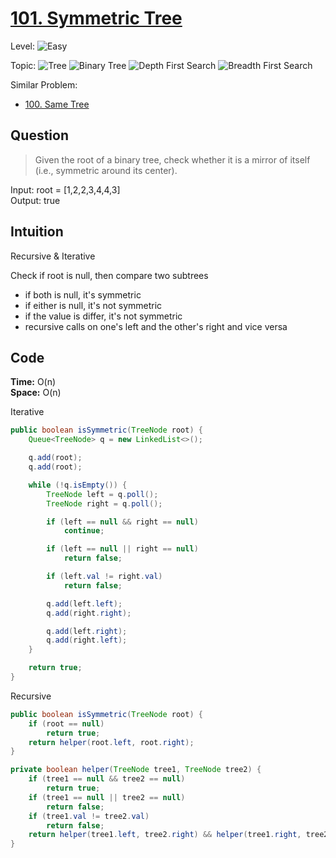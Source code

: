 # [101. Symmetric Tree](https://leetcode.com/problems/symmetric-tree/)

Level:
![Easy](https://img.shields.io/badge/-Easy-00b300)

Topic:
![Tree](https://img.shields.io/badge/-Tree-70db70)
![Binary Tree](https://img.shields.io/badge/-Binary_Tree-5cd65c)
![Depth First Search](https://img.shields.io/badge/-Depth_First_Search-47d147)
![Breadth First Search](https://img.shields.io/badge/-Breadth_First_Search-33cc33)

Similar Problem:

- [100. Same Tree](0100.md)

## Question

> Given the root of a binary tree, check whether it is a mirror of itself (i.e., symmetric around its center).

Input: root = [1,2,2,3,4,4,3]  
Output: true

## Intuition

Recursive & Iterative

Check if root is null, then compare two subtrees

- if both is null, it's symmetric
- if either is null, it's not symmetric
- if the value is differ, it's not symmetric
- recursive calls on one's left and the other's right and vice versa

## Code

**Time:** O(n)  
**Space:** O(n)

Iterative

```java
public boolean isSymmetric(TreeNode root) {
    Queue<TreeNode> q = new LinkedList<>();

    q.add(root);
    q.add(root);

    while (!q.isEmpty()) {
        TreeNode left = q.poll();
        TreeNode right = q.poll();

        if (left == null && right == null)
            continue;

        if (left == null || right == null)
            return false;

        if (left.val != right.val)
            return false;

        q.add(left.left);
        q.add(right.right);

        q.add(left.right);
        q.add(right.left);
    }

    return true;
}
```

Recursive

```java
public boolean isSymmetric(TreeNode root) {
    if (root == null)
        return true;
    return helper(root.left, root.right);
}

private boolean helper(TreeNode tree1, TreeNode tree2) {
    if (tree1 == null && tree2 == null)
        return true;
    if (tree1 == null || tree2 == null)
        return false;
    if (tree1.val != tree2.val)
        return false;
    return helper(tree1.left, tree2.right) && helper(tree1.right, tree2.left);
}
```
